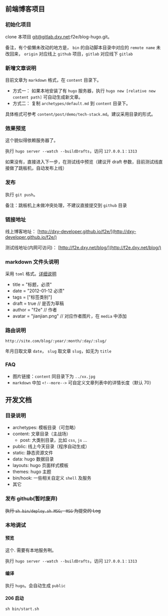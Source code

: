 ## 前端博客项目

### 初始化项目
clone 本项目 git@gitlab.dxy.net:f2e/blog-hugo.git。

备注，有个偷懒未改动的地方是， `bin` 的自动脚本目录中对应的 `remote name` 未改回来， `origin` 对应线上 `github` 项目，`gitlab` 对应线下 `gitlab`

### 新增文章说明
目前文章为 `markdown` 格式，在 `content` 目录下。

* 方式一： 如果本地安装了有 `hugo` 服务器，执行 `hugo new [relative new content path]` 可自动生成新文章。
* 方式二： 复制 `archetypes/default.md` 到 `content` 目录下。

具体格式可参考 `content/post/demo/tech-stack.md`。建议采用目录的形式。

### 效果预览
这个貌似得依赖服务器了。

执行 `hugo server --watch --buildDrafts`，访问 `127.0.0.1：1313`

如果没有，直接进入下一步，在测试线中预览（建议开 draft 参数，目前测试线直接做了跳板机，自动发布上线）

### 发布
执行 `git push`。

备注：跳板机上未做冲突处理，不建议直接提交到 `github` 目录

### 链接地址
线上博客地址： [http://dxy-developer.github.io/f2e/](http://dxy-developer.github.io/f2e/)

测试线地址(内网可访问)： [http://f2e.dxy.net/blog/](http://f2e.dxy.net/blog/)

### markdown 文件头说明
采用 `toml` 格式。[详细说明](https://gohugo.io/content/front-matter/)

* title = "标题，必须"
* date = "2012-01-12 必须"
* tags = ["标签类别"]
* draft = true  // 是否为草稿
* author = "f2e"  // 作者
* avatar = "jianjian.png"  // 对应作者图片，在 `media` 中添加

### 路由说明
`http://site.com/blog/:year/:month/:day/:slug/`

年月日取文章 `date`， `slug` 取文章 `slug`，如无为 `title`

### FAQ
* 图片链接：`content` 同目录下为 `../xx.jpg`
* `markdown` 中加 `<!--more-->` 可自定义文章列表中的详情长度（默认 70）

## 开发文档
### 目录说明
* archetypes: 模板目录（可忽略）
* content: 文章目录（主战场）
    - post: 大类别目录，比如 `css`, `js` ...
* public: 线上今天目录（程序自动生成）
* static: 静态资源文件
* data: hugo 数据目录
* layouts: hugo 页面样式模板
* themes: hugo 主题
* bin/hook: 一些相关自定义 `shell` 及服务
* 其它

### 发布 github(暂时废弃)
~~执行 `sh bin/deploy.sh MSG`。 `MSG` 为提交的 Log~~

### 本地调试
#### 预览
这个. 需要有本地服务咧。

执行 `hugo server --watch --buildDrafts`，访问 `127.0.0.1：1313`

#### 编译
执行 `hugo`。会自动生成 `public`

#### 206 启动
`sh bin/start.sh`
